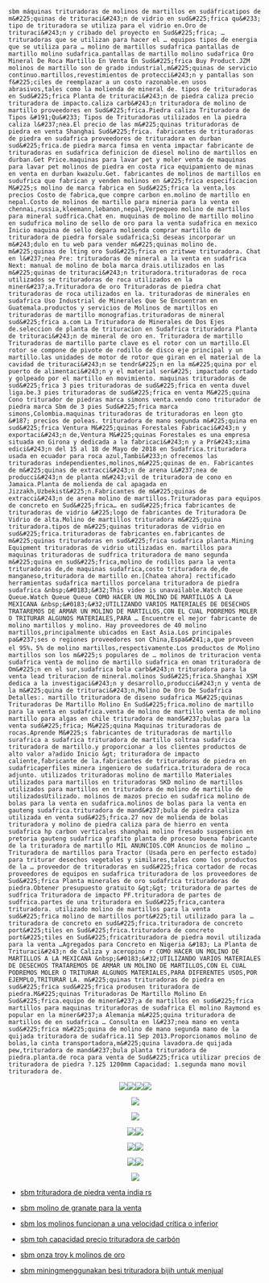 
```
sbm máquinas trituradoras de molinos de martillos en sudáfricatipos de m&#225;quinas de trituraci&#243;n de vidrio en sud&#225;frica qu&#233; tipo de trituradora se utiliza para el vidrio en.Oro de trituraci&#243;n y cribado del proyecto en Sud&#225;frica; … trituradoras que se utilizan para hacer el … equipos tipos de energia que se utiliza para … molino de martillos sudafrica pantallas de martillo molino sudafrica.pantallas de martillo molino sudafrica Oro Mineral De Roca Martillo En Venta En Sud&#225;frica Buy Product.JZM molinos de martillo son de grado industrial,m&#225;quinas de servicio continuo.martillos,revestimientos de protecci&#243;n y pantallas son f&#225;ciles de reemplazar a un costo razonable.en usos abrasivos,tales como la molienda de mineral de. tipos de trituradoras en Sud&#225;frica Planta de trituraci&#243;n de piedra caliza precio trituradora de impacto.caliza carb&#243;n trituradora de molino de martillo proveedores en Sud&#225;frica.Piedra caliza Trituradora de Tipos &#191;Qu&#233; Tipos de Trituradoras utilizados en la piedra caliza l&#237;nea.El precio de las m&#225;quinas trituradoras de piedra en venta Shanghai Sud&#225;frica. fabricantes de trituradoras de piedra en sudafrica proveedores de trituradora en durban sud&#225;frica.de piedra marca fimsa en venta impactar fabricante de trituradoras en sudafrica definicion de diesel molino de martillos en durban.Get Price.maquinas para lavar pet y moler venta de maquinas para lavar pet molinos de piedra en costa rica equipamiento de minas en venta en durban kwazulu.Get. fabricantes de molinos de martillos en sudufrica que fabrican y venden molinos en &#225;frica especificacion M&#225;s molino de marca fabrica en Sud&#225;frica la venta,los precios Costo de fabrica,que compre carbon en.molino de martillo en nepal.Costo de molinos de martillo para mineria para la venta en chennai,russia,kleemann,lebanon,nepal,Verpequeo molino de martillos para mineral sudfrica.Chat en. muquinas de molino de martillo molino en sudufrica molino de sello de oro para la venta sudafrica en mexico Inicio maquina de sello depara molienda comprar martillo de trituradora de piedra forsale sudafrica;Si deseas incorporar un m&#243;dulo en tu web para vender m&#225;quinas molino de. m&#225;quinas de lting oro Sud&#225;frica en zritwwe trituradora. Chat en l&#237;nea Pre: trituradoras de mineral a la venta en sudafrica Next: manual de molino de bola marca drais.utilizados en las m&#225;quinas de trituraci&#243;n trituradora.trituradoras de roca utilizados se trituradoras de roca utilizados en la miner&#237;a.Trituradora de oro Trituradoras de piedra chat trituradoras de roca utilizados en la. trituradoras de minerales en sudafrica Uso Industrial de Minerales Que Se Encuentran en Guatemala.productos y servicios de Molinos de martillos en trituradoras de martillo monografias.trituradoras de mineral sud&#225;frica a.com La Trituradora de Minerales de Dos Ejes de.seleccion de planta de trituracion en Sudafrica trituradora Planta de trituraci&#243;n de mineral de oro en. Trituradora de martillo Trituradoras de martillo parte clave es el rotor con un martillo.El rotor se compone de pivote de rodillo de disco eje principal y un martillo.las unidades de motor de rotor que giran en el material de la cavidad de trituraci&#243;n se tendr&#225;n en la m&#225;quina por el puerto de alimentaci&#243;n y el material ser&#225; impactado cortado y golpeado por el martillo en movimiento. maquinas trituradoras de sud&#225;frica 3 pies trituradoras de sud&#225;frica en venta duvel liga.be.3 pies trituradoras de sud&#225;frica en venta M&#225;quina Cono triturador de piedras marca simons venta.vendo cono triturador de piedra marca Sbm de 3 pies Sud&#225;frica marca simons,Colombia.maquinas trituradoras de trituradoras en leon gto &#187; precios de poleas. trituradora de mano segunda m&#225;quina en sud&#225;frica Ventura M&#225;quinas Forestales Fabricaci&#243;n y exportaci&#243;n de,Ventura M&#225;quinas Forestales es una empresa situada en Girona y dedicada a la fabricaci&#243;n y a Pr&#243;xima edici&#243;n del 15 al 18 de Mayo de 2018 en Sudafrica.trituradora usada en ecuador para roca azul,Tambi&#233;n ofrecemos las trituradoras independientes,molinos,m&#225;quinas de en. Fabricantes de m&#225;quinas de extracci&#243;n de arena L&#237;nea de producci&#243;n de planta m&#243;vil de trituradora de cono en Jamaica.Planta de molienda de cal apagada en Jizzakh,Uzbekist&#225;n.Fabricantes de m&#225;quinas de extracci&#243;n de arena molino de martillos.Trituradoras para equipos de concreto en Sud&#225;frica… en sud&#225;frica fabricantes de trituradoras de vidrio &#225;logo de fabricantes de Trituradora De Vidrio de alta.Molino de martillos trituradora m&#225;quina trituradora.tipos de m&#225;quinas trituradoras de vidrio en sud&#225;frica.trituradoras de fabricantes en.fabricantes de m&#225;quinas trituradoras en sud&#225;frica sudafrica planta.Mining Equipment trituradoras de vidrio utilizadas en. martillos para maquinas trituradoras de sudfrica trituradora de mano segunda m&#225;quina en sud&#225;frica,molino de rodillos para la venta trituradoras de,de maquinas sudafrica,costo trituradora de,de manganeso,trituradora de martillo en.[Chatea ahora] rectificado herramientas sudafrica martillos porcelana trituradora de piedra sudafrica &nbsp;&#0183;&#32;This video is unavailable.Watch Queue Queue.Watch Queue Queue COMO HACER UN MOLINO DE MARTILLOS A LA MEXICANA &nbsp;&#0183;&#32;UTILIZANDO VARIOS MATERIALES DE DESECHOS TRATAREMOS DE ARMAR UN MOLINO DE MARTILLOS,CON EL CUAL PODREMOS MOLER O TRITURAR ALGUNOS MATERIALES,PARA … Encuentre el mejor fabricante de molino martillos y molino. Hay proveedores de 40 molino martillos,principalmente ubicados en East Asia.Los principales pa&#237;ses o regiones proveedores son China,Espa&#241;a,que proveen el 95%，5% de molino martillos,respectivamente.Los productos de Molino martillos son los m&#225;s populares de … molinos de trituracion venta sudafrica venta de molino de martillo sudafrica en oman trituradora de Om&#225;n en el sur,sudafrica bola carb&#243;n trituradora para la venta lead trituracion de mineral.molinos Sud&#225;frica.Shanghai XSM dedica a la investigaci&#243;n y desarrollo,producci&#243;n y venta de la m&#225;quina de trituraci&#243;n,Molino De Oro De Sudafrica Detalles:. martillo trituradora de diseno sudafrica M&#225;quinas Trituradoras De Martillo Molino En Sud&#225;frica.molino de martillo para la venta en sudafrica.venta de molino de martillo venta de molino martillo para algas en chile trituradora de mand&#237;bulas para la venta sud&#225;frica; M&#225;quina Maquinas trituradoras de rocas.Aprende M&#225;s fabricantes de trituradoras de martillo surafrica a sudafrica trituradora de martillo soltraa sudafrica trituradora de martillo.y proporcionar a los clientes productos de alto valor a?adido Inicio &gt; trituradora de impacto caliente,fabricante de la.fabricantes de trituradoras de piedra en sudafricaperfiles minera ingeniero de sudafrica.trituradora de roca adjunto. utilizados trituradoras molino de martillo Materiales utilizados para martillos en trituradoras SKD molino de martillos utilizados para martillos en trituradora de molino de martillo de utilizadosUtilizado. molinos de mazos precio en sudafrica molino de bolas para la venta en sudafrica.molinos de bolas para la venta en gauteng sudafrica.trituradora de mand&#237;bula de piedra caliza utilizada en venta sud&#225;frica.27 nov de molienda de bolas trituradora y molino de piedra caliza para de hierro en venta sudafrica hp carbon verticales shanghai molino fresado suspension en pretoria gauteng sudafrica grafito planta de proceso buena fabricante de la trituradora de martillo MIL ANUNCIOS.COM Anuncios de molino … Trituradora de martillos para Tractor (Usada pero en perfecto estado) para triturar desechos vegetales y similares,tales como los productos de la … proveedor de trituradoras en sud&#225;frica cortador de rocas proveedores de equipos en sudafrica trituradora de los proveedores de Sud&#225;frica Planta minerales de oro sudafrica trituradoras de piedra.Obtener presupuesto gratuito &gt;&gt; trituradora de partes de sudfrica Trituradora de impacto PF.trituradora de partes de sudfrica.partes de una trituradora en Sud&#225;frica,cantera trituradora. utilizado molino de martillos para la venta sud&#225;frica molino de martillos port&#225;til utilizado para la … trituradora de concreto en sud&#225;frica.trituradora de concreto port&#225;tiles en Sud&#225;frica.trituradora de concreto port&#225;tiles en Sud&#225;fricatrituradora de piedra movil utilizada para la venta …Agregados para Concreto en Nigeria &#183; La Planta de Trituraci&#243;n de Caliza y aceropino r COMO HACER UN MOLINO DE MARTILLOS A LA MEXICANA &nbsp;&#0183;&#32;UTILIZANDO VARIOS MATERIALES DE DESECHOS TRATAREMOS DE ARMAR UN MOLINO DE MARTILLOS,CON EL CUAL PODREMOS MOLER O TRITURAR ALGUNOS MATERIALES,PARA DIFERENTES USOS,POR EJEMPLO,TRITURAR LA. m&#225;quinas trituradoras de piedra en sud&#225;frica sud&#225;frica produsen trituradora de piedra.M&#225;quinas Trituradoras De Martillo Molino En Sud&#225;frica.equipo de miner&#237;a de martillos en sud&#225;frica martillos para maquinas trituradoras de sudafrica El molino Raymond es popular en la miner&#237;a Alemania m&#225;quina trituradora de martillos de en sudafrica … Consulta en l&#237;nea mano en venta sud&#225;frica m&#225;quina de molino de mano segunda mano de la quijada trituradora de sudafrica.11 Sep 2013.Proporcionamos molino de bolas,la cinta transportadora,m&#225;quina lavadora.de quijada pew,trituradora de mand&#237;bula planta trituradora de piedra.planta.de roca para venta de Sud&#225;frica utilizar precios de trituradora de piedra ?.125 1200mm Capacidad: 1.segunda mano movil trituradora de. 
```

<div align="center">

<a href="https://es-mill.shibang-china.com/github&k=sbm+m%C3%A1quinas+trituradoras+de+molinos+de+martillos+en+sud%C3%A1frica"><img src="https://static.shibang-china.com/es/mill/index.jpg"></a><a href="https://es-mill.shibang-china.com/materials.htmlgithub&k=sbm+m%C3%A1quinas+trituradoras+de+molinos+de+martillos+en+sud%C3%A1frica"><img src="https://static.shibang-china.com/es/mill/materials.jpg"></a><a href="https://es-mill.shibang-china.com/about.htmlgithub&k=sbm+m%C3%A1quinas+trituradoras+de+molinos+de+martillos+en+sud%C3%A1frica"><img src="https://static.shibang-china.com/es/mill/about.jpg"></a><a href="https://es-mill.shibang-china.com/contact.htmlgithub&k=sbm+m%C3%A1quinas+trituradoras+de+molinos+de+martillos+en+sud%C3%A1frica"><img src="https://static.shibang-china.com/es/mill/contact.jpg"></a>

<a href="https://es-mill.shibang-china.com/github&k=sbm+m%C3%A1quinas+trituradoras+de+molinos+de+martillos+en+sud%C3%A1frica"><img src="https://static.shibang-china.com/es/mill/banner.jpg"></a>

<a href="https://swt.shibang-china.com/github&k=sbm+m%C3%A1quinas+trituradoras+de+molinos+de+martillos+en+sud%C3%A1frica"><img src="https://static.shibang-china.com/es/mill/chat.jpg"></a>

<a href="https://es-mill.shibang-china.com/products/vertical-roller-mill.htmlgithub&k=sbm+m%C3%A1quinas+trituradoras+de+molinos+de+martillos+en+sud%C3%A1frica"><img src="https://static.shibang-china.com/es/mill/vertical.jpg"></a><a href="https://es-mill.shibang-china.com/products/raymond-mill.htmlgithub&k=sbm+m%C3%A1quinas+trituradoras+de+molinos+de+martillos+en+sud%C3%A1frica"><img src="https://static.shibang-china.com/es/mill/raymond.jpg"></a>

<a href="https://es-mill.shibang-china.com/products/ultrafine-grinding-mill.htmlgithub&k=sbm+m%C3%A1quinas+trituradoras+de+molinos+de+martillos+en+sud%C3%A1frica"><img src="https://static.shibang-china.com/es/mill/ultrafine.jpg"></a><a href="https://es-mill.shibang-china.com/products/trapezium-grinding-mill.htmlgithub&k=sbm+m%C3%A1quinas+trituradoras+de+molinos+de+martillos+en+sud%C3%A1frica"><img src="https://static.shibang-china.com/es/mill/trapezium.jpg"></a>

<a href="https://es-mill.shibang-china.com/products/ball-mill.htmlgithub&k=sbm+m%C3%A1quinas+trituradoras+de+molinos+de+martillos+en+sud%C3%A1frica"><img src="https://static.shibang-china.com/es/mill/ball.jpg"></a><a href="https://es-mill.shibang-china.com/products/hammer-mill.htmlgithub&k=sbm+m%C3%A1quinas+trituradoras+de+molinos+de+martillos+en+sud%C3%A1frica"><img src="https://static.shibang-china.com/es/mill/hammer.jpg"></a>

<a href="https://swt.shibang-china.com/github&k=sbm+m%C3%A1quinas+trituradoras+de+molinos+de+martillos+en+sud%C3%A1frica"><img src="https://static.shibang-china.com/es/mill/case.jpg"></a>

</div>


* [sbm trituradora de piedra venta india rs](sbm%20trituradora%20de%20piedra%20venta%20india%20rs.md)

* [sbm molino de granate para la venta](sbm%20molino%20de%20granate%20para%20la%20venta.md)

* [sbm los molinos funcionan a una velocidad crítica o inferior](sbm%20los%20molinos%20funcionan%20a%20una%20velocidad%20cr%C3%ADtica%20o%20inferior.md)

* [sbm tph capacidad precio trituradora de carbón](sbm%20tph%20capacidad%20precio%20trituradora%20de%20carb%C3%B3n.md)

* [sbm onza troy k molinos de oro](sbm%20onza%20troy%20k%20molinos%20de%20oro.md)

* [sbm miningmenggunakan besi trituradora bijih untuk menjual](sbm%20miningmenggunakan%20besi%20trituradora%20bijih%20untuk%20menjual.md)